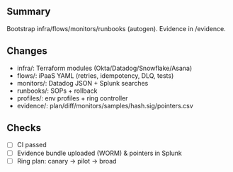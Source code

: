 ## Summary
Bootstrap infra/flows/monitors/runbooks (autogen). Evidence in /evidence.

## Changes
- infra/: Terraform modules (Okta/Datadog/Snowflake/Asana)
- flows/: iPaaS YAML (retries, idempotency, DLQ, tests)
- monitors/: Datadog JSON + Splunk searches
- runbooks/: SOPs + rollback
- profiles/: env profiles + ring controller
- evidence/: plan/diff/monitors/samples/hash.sig/pointers.csv

## Checks
- [ ] CI passed
- [ ] Evidence bundle uploaded (WORM) & pointers in Splunk
- [ ] Ring plan: canary → pilot → broad
